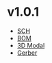 # v1.0.1

- [SCH](nanopi_ec20_bridge.pdf)
- [BOM](bom.csv)
- [3D Modal](nanopi_ec20_bridge.stl)
- [Gerber](gerber.zip)
